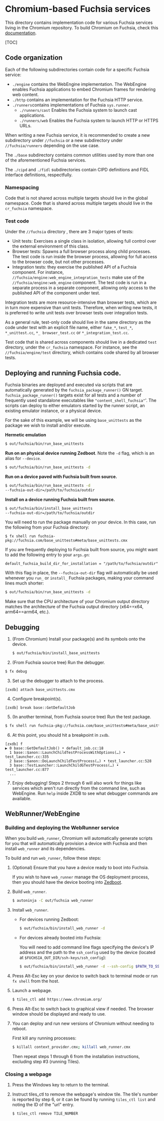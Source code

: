 # Chromium-based Fuchsia services
This directory contains implementation code for various Fuchsia services living
in the Chromium repository. To build Chromium on Fuchsia, check this
[documentation](../docs/fuchsia_build_instructions.md).

[TOC]

## Code organization
Each of the following subdirectories contain code for a specific Fuchsia
service:
* `./engine` contains the WebEngine implementation. The WebEngine enables
Fuchsia applications to embed Chromium frames for rendering web content.
* `./http` contains an implementation for the Fuchsia HTTP service.
* `./runners`contains implementations of Fuchsia `sys.runner`.
    * `./runners/cast` Enables the Fuchsia system to launch cast applications.
    * `./runners/web` Enables the Fuchsia system to launch HTTP or HTTPS URLs.

When writing a new Fuchsia service, it is recommended to create a new
subdirectory under `//fuchsia` or a new subdirectory under `//fuchsia/runners`
depending on the use case.

The `./base` subdirectory contains common utilities used by more than one of
the aforementioned Fuchsia services.

The `./cipd` and `./fidl` subdirectories contain CIPD definitions and FIDL
interface definitions, respectfully.

### Namespacing

Code that is not shared across multiple targets should live in the global
namespace. Code that is shared across multiple targets should live in the
`cr_fuchsia` namespace.

### Test code

Under the `//fuchsia` directory , there are 3 major types of tests:
* Unit tests: Exercises a single class in isolation, allowing full control
  over the external environment of this class.
* Browser tests: Spawns a full browser process along child processes. The test
  code is run inside the browser process, allowing for full access to the
  browser code, but not other processes.
* Integration tests: they exercise the published API of a Fuchsia component. For
  instance, `//fuchsia/engine:web_engine_integration_tests` make use of the
  `//fuchsia/engine:web_engine` component. The test code is run in a separate
  process in a separate component, allowing only access to the published API of
  the component under test.

Integration tests are more resource-intensive than browser tests, which are in
turn more expensive than unit tests. Therefore, when writing new tests, it is
preferred to write unit tests over browser tests over integration tests.

As a general rule, test-only code should live in the same directory as the code
under test with an explicit file name, either `fake_*`, `test_*`,
`*_unittest.cc`, `*_ browser_test.cc` or `*_integration_test.cc`.

Test code that is shared across components should live in a dedicated `test`
directory, under the `cr_fuchsia` namespace. For instance, see the
`//fuchsia/engine/test` directory, which contains code shared by all browser
tests.

## Deploying and running Fuchsia code.

Fuchsia binaries are deployed and executed via scripts that are automatically
generated by the `fuchsia_package_runner()` GN target.
`fuchsia_package_runner()` targets exist for all tests and a number of
frequently used standalone executables like `"content_shell_fuchsia"`'. The
scripts can deploy to either emulators started by the runner script, an existing
emulator instance, or a physical device.

For the sake of this example, we will be using `base_unittests` as the package
we wish to install and/or execute.

**Hermetic emulation**
```bash
$ out/fuchsia/bin/run_base_unittests
```

**Run on an physical device running Zedboot**. Note the `-d` flag, which is an
alias for `--device`.

```bash
$ out/fuchsia/bin/run_base_unittests -d
```

**Run on a device paved with Fuchsia built from source.**

```bash
$ out/fuchsia/bin/run_base_unittests -d
--fuchsia-out-dir=/path/to/fuchsia/outdir
```

**Install on a device running Fuchsia built from source.**

```bash
$ out/fuchsia/bin/install_base_unittests
--fuchsia-out-dir=/path/to/fuchsia/outdir
```

You will need to run the package manually on your device. In this case, run the
following from your Fuchsia directory:

```
$ fx shell run fuchsia-pkg://fuchsia.com/base_unittests#meta/base_unittests.cmx
```

If you are frequently deploying to Fuchsia built from source, you might want to
add the following entry to your `args.gn`:

```
default_fuchsia_build_dir_for_installation = "/path/to/fuchsia/outdir"
```

With this flag in place, the `--fuchsia-out-dir` flag will automatically be used
whenever you `run_` or `install_` Fuchsia packages, making your command lines
much shorter:

```bash
$ out/fuchsia/bin/run_base_unittests -d
```

Make sure that the CPU architecture of your Chromium output directory matches the
architecture of the Fuchsia output directory (x64==x64, arm64==arm64, etc.).

## Debugging

1. (From Chromium) Install your package(s) and its symbols onto the device.

   ```bash
   $ out/fuchsia/bin/install_base_unittests
   ```

2. (From Fuchsia source tree) Run the debugger.

  ```bash
  $ fx debug
  ```

3. Set up the debugger to attach to the process.

  ```
  [zxdb] attach base_unittests.cmx
  ```

4. Configure breakpoint(s).

  ```
  [zxdb] break base::GetDefaultJob
  ```

5. (In another terminal, from Fuchsia source tree) Run the test package.

  ```bash
  $ fx shell run fuchsia-pkg://fuchsia.com/base_unittests#meta/base_unittests.cmx
  ```

6. At this point, you should hit a breakpoint in `zxdb`.

  ```
  [zxdb] f
  ▶ 0 base::GetDefaultJob() • default_job.cc:18
    1 base::$anon::LaunchChildTestProcessWithOptions(…) • test_launcher.cc:335
    2 base::$anon::DoLaunchChildTestProcess(…) • test_launcher.cc:528
    3 base::TestLauncher::LaunchChildGTestProcess(…) • test_launcher.cc:877
    ...
  ```

7. Enjoy debugging! Steps 2 through 6 will also work for things like services
   which aren't run directly from the command line, such as WebEngine.
   Run `help` inside ZXDB to see what debugger commands are available.


## WebRunner/WebEngine

### Building and deploying the WebRunner service

When you build `web_runner`, Chromium will automatically generate scripts for
you that will automatically provision a device with Fuchsia and then install
`web_runner` and its dependencies.

To build and run `web_runner`, follow these steps:

1. (Optional) Ensure that you have a device ready to boot into Fuchsia.

    If you wish to have `web_runner` manage the OS deployment process, then you
    should have the device booting into
    [Zedboot](https://fuchsia.googlesource.com/zircon/+/master/docs/targets/usb_setup.md).

2. Build `web_runner`.

    ```bash
    $ autoninja -C out/fuchsia web_runner
    ```

3. Install `web_runner`.

    * For devices running Zedboot:

        ```bash
        $ out/fuchsia/bin/install_web_runner -d
        ```

    * For devices already booted into Fuchsia:

        You will need to add command line flags specifying the device's IP
        address and the path to the `ssh_config` used by the device
        (located at `$FUCHSIA_OUT_DIR/ssh-keys/ssh_config`):

        ```bash
        $ out/fuchsia/bin/install_web_runner -d --ssh-config $PATH_TO_SSH_CONFIG
        ```

4. Press Alt-Esc key on your device to switch back to terminal mode or run
`fx shell` from the host.

5. Launch a webpage.

    ```bash
    $ tiles_ctl add https://www.chromium.org/
    ```

6. Press Alt-Esc to switch back to graphical view if needed. The browser
window should be displayed and ready to use.

7. You can deploy and run new versions of Chromium without needing to reboot.

    First kill any running processes:

    ```bash
    $ killall context_provider.cmx; killall web_runner.cmx
    ```

    Then repeat steps 1 through 6 from the installation instructions, excluding
    step #3 (running Tiles).


### Closing a webpage

1. Press the Windows key to return to the terminal.

2. Instruct tiles_ctl to remove the webpage's window tile. The tile's number is
    reported by step 6, or it can be found by running `tiles_ctl list` and
    noting the ID of the "url" entry.

    ```bash
    $ tiles_ctl remove TILE_NUMBER
    ```

